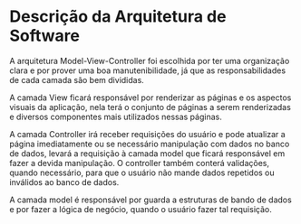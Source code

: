 # Descrição da Arquitetura de Software

A arquitetura Model-View-Controller foi escolhida por ter uma organização clara e por prover uma boa manutenibilidade, já que as responsabilidades de cada camada são bem divididas.

A camada View ficará responsável por renderizar as páginas e os aspectos visuais da aplicação, nela terá o conjunto de páginas a serem renderizadas e diversos componentes mais utilizados nessas páginas.

A camada Controller irá receber requisições do usuário e pode atualizar a página imediatamente ou se necessário manipulação com dados no banco de dados, levará a requisição à camada model que ficará responsável em fazer a devida manipulação. O controller também conterá validações, quando necessário, para que o usuário não mande dados repetidos ou inválidos ao banco de dados.

A camada model é responsável por guarda a estruturas de bando de dados e por fazer a lógica de negócio, quando o usuário fazer tal requisição.
